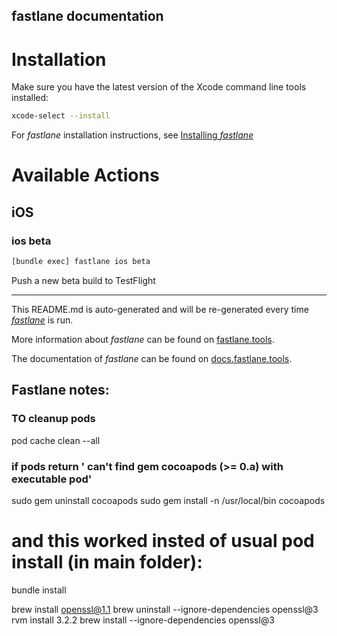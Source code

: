 fastlane documentation
----

# Installation

Make sure you have the latest version of the Xcode command line tools installed:

```sh
xcode-select --install
```

For _fastlane_ installation instructions, see [Installing _fastlane_](https://docs.fastlane.tools/#installing-fastlane)

# Available Actions

## iOS

### ios beta

```sh
[bundle exec] fastlane ios beta
```

Push a new beta build to TestFlight

----

This README.md is auto-generated and will be re-generated every time [_fastlane_](https://fastlane.tools) is run.

More information about _fastlane_ can be found on [fastlane.tools](https://fastlane.tools).

The documentation of _fastlane_ can be found on [docs.fastlane.tools](https://docs.fastlane.tools).


## Fastlane notes:


### TO cleanup pods
pod cache clean --all

### if pods return ' can't find gem cocoapods (>= 0.a) with executable pod'
sudo gem uninstall cocoapods
sudo gem install -n /usr/local/bin cocoapods


# and this worked insted of usual pod install (in main folder):
bundle install


brew install openssl@1.1
brew uninstall --ignore-dependencies openssl@3
rvm install 3.2.2
brew install --ignore-dependencies openssl@3